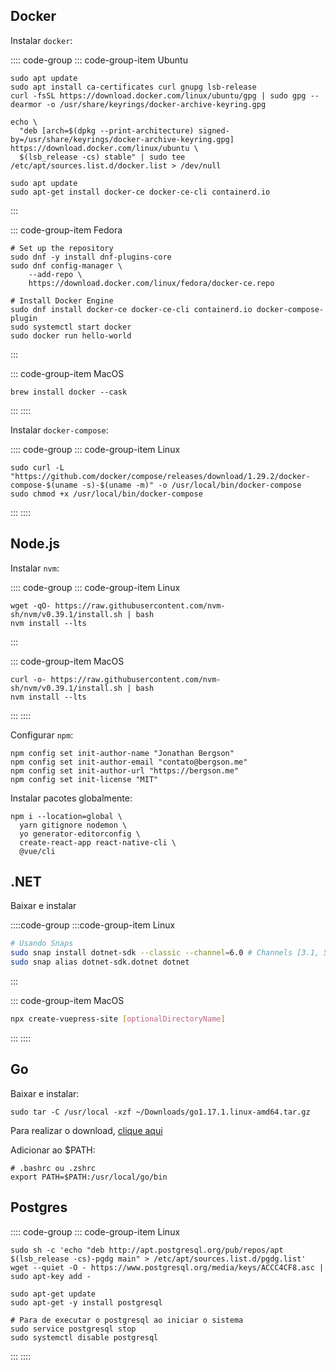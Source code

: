 ## Docker

Instalar `docker`:

:::: code-group
::: code-group-item Ubuntu
```shell
sudo apt update
sudo apt install ca-certificates curl gnupg lsb-release
curl -fsSL https://download.docker.com/linux/ubuntu/gpg | sudo gpg --dearmor -o /usr/share/keyrings/docker-archive-keyring.gpg

echo \
  "deb [arch=$(dpkg --print-architecture) signed-by=/usr/share/keyrings/docker-archive-keyring.gpg] https://download.docker.com/linux/ubuntu \
  $(lsb_release -cs) stable" | sudo tee /etc/apt/sources.list.d/docker.list > /dev/null

sudo apt update
sudo apt-get install docker-ce docker-ce-cli containerd.io
```
:::

::: code-group-item Fedora
```shell
# Set up the repository
sudo dnf -y install dnf-plugins-core
sudo dnf config-manager \
    --add-repo \
    https://download.docker.com/linux/fedora/docker-ce.repo

# Install Docker Engine
sudo dnf install docker-ce docker-ce-cli containerd.io docker-compose-plugin
sudo systemctl start docker
sudo docker run hello-world
```
:::

::: code-group-item MacOS
```shell
brew install docker --cask
```
:::
::::

Instalar `docker-compose`:

:::: code-group
::: code-group-item Linux
```shell
sudo curl -L "https://github.com/docker/compose/releases/download/1.29.2/docker-compose-$(uname -s)-$(uname -m)" -o /usr/local/bin/docker-compose
sudo chmod +x /usr/local/bin/docker-compose
```
:::
::::

## Node.js

Instalar `nvm`:

:::: code-group
::: code-group-item Linux
```shell
wget -qO- https://raw.githubusercontent.com/nvm-sh/nvm/v0.39.1/install.sh | bash
nvm install --lts
```
:::

::: code-group-item MacOS
```shell
curl -o- https://raw.githubusercontent.com/nvm-sh/nvm/v0.39.1/install.sh | bash
nvm install --lts
```
:::
::::

Configurar `npm`:

```shell
npm config set init-author-name "Jonathan Bergson"
npm config set init-author-email "contato@bergson.me"
npm config set init-author-url "https://bergson.me"
npm config set init-license "MIT"
```

Instalar pacotes globalmente:

```shell
npm i --location=global \
  yarn gitignore nodemon \
  yo generator-editorconfig \
  create-react-app react-native-cli \
  @vue/cli
```

## .NET

Baixar e instalar

::::code-group
:::code-group-item Linux
```bash
# Usando Snaps
sudo snap install dotnet-sdk --classic --channel=6.0 # Channels [3.1, 5.0, 6.0]
sudo snap alias dotnet-sdk.dotnet dotnet
```
:::

::: code-group-item MacOS
```bash
npx create-vuepress-site [optionalDirectoryName]
```
:::
::::

## Go

Baixar e instalar:

``` shell
sudo tar -C /usr/local -xzf ~/Downloads/go1.17.1.linux-amd64.tar.gz
```

Para realizar o download, [clique aqui](https://golang.org/dl)

Adicionar ao $PATH:

```shell
# .bashrc ou .zshrc
export PATH=$PATH:/usr/local/go/bin
```

## Postgres

:::: code-group
::: code-group-item Linux
```shell
sudo sh -c 'echo "deb http://apt.postgresql.org/pub/repos/apt $(lsb_release -cs)-pgdg main" > /etc/apt/sources.list.d/pgdg.list'
wget --quiet -O - https://www.postgresql.org/media/keys/ACCC4CF8.asc | sudo apt-key add -

sudo apt-get update
sudo apt-get -y install postgresql

# Para de executar o postgresql ao iniciar o sistema
sudo service postgresql stop
sudo systemctl disable postgresql
```
:::
::::
